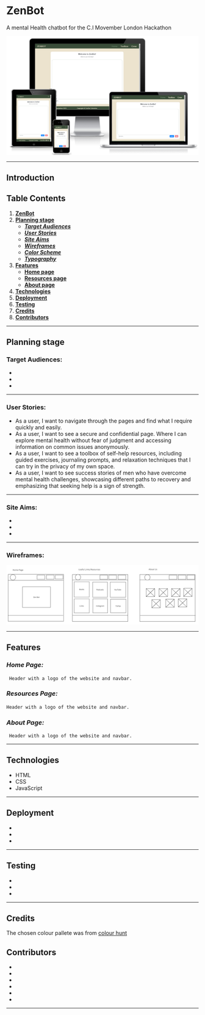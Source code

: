 # ZenBot

A mental Health chatbot for the C.I Movember London Hackathon

![Zenbot home screen](/assets/images/sitemockup.png)
***

## Introduction

## Table Contents
1. [**ZenBot**](#zenbot)
1. [**Planning stage**](#planning-stage)
    * [***Target Audiences***](#target-audiences)
    * [***User Stories***](#user-stories)
    * [***Site Aims***](#site-aims)
    * [***Wireframes***](#wireframes)
    * [***Color Scheme***](#color-scheme)
    * [***Typography***](#typography)
1. [**Features**](#features)
    * [**Home page**](#home-page)
    * [**Resources page**](#resources-page)
    * [**About page**](#about-page)
1. [**Technologies**](#technologies)
1. [**Deployment**](#deployment)
1. [**Testing**](#testing)
1. [**Credits**](#credits)
1. [**Contributors**](#contributors)
***

## **Planning stage**
### **Target Audiences:**

* 
* 
* 

***
### **User Stories:**

* As a user,
     I want to navigate through the pages and find what I require quickly and easily.
* As a user,
      I want to see a secure and confidential page. Where I can explore mental health without fear of judgment and accessing information on common issues anonymously.
* As a user,
     I want to see a toolbox of self-help resources, including guided exercises, journaling prompts, and relaxation techniques that I can try in the privacy of my own space.
* As a user,
      I want to see success stories of men who have overcome mental health challenges, showcasing different paths to recovery and emphasizing that seeking help is a sign of strength.
***

### **Site Aims:**

* 
* 
* 
***

### **Wireframes:**

![Zenbot wireframes](/assets/images/zen-bot-wireframes.png)
***

## **Features**

### ***Home Page:***
     Header with a logo of the website and navbar.

### ***Resources Page:***
    Header with a logo of the website and navbar.
### ***About Page:***
     Header with a logo of the website and navbar.

***

## **Technologies**

* HTML
* CSS
* JavaScript

***

## Deployment

* 
* 
* 
***

## Testing

* 
* 
* 
***

## Credits
The chosen colour pallete was from 
[colour hunt](https://colorhunt.co/palette/ece3ce7390724f6f523a4d39)



## Contributors

* 
* 
* 
* 
* 
* 

***
